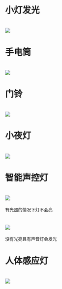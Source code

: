 # 小灯发光
# ![](2E9AA3C20610AC1F69D94112B5A5C698.png)

# 手电筒
# ![](FE727B82782280CF669F4F241B8CB24E.png)

# 门铃
# ![](2DD3F9D3C611AD7CC6134CFCBCF404ED.png)

# 小夜灯
# ![](F97DC06A973D589C2AC6B34ADF32DE80.png)

# 智能声控灯
# ![](1D60F7BC0D3D63BFE72E9040CFF8C29F.png)
有光照的情况下灯不会亮
# ![](E47F5D4FBA0C9950CA050656CF63E66D.png)
没有光亮且有声音灯会发光

# 人体感应灯
# ![](IMG_0595.JPG)
